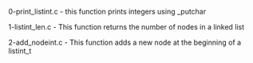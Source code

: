 0-print_listint.c - this function prints integers using _putchar

1-listint_len.c - This function returns the number of nodes in a linked list

2-add_nodeint.c - This function adds a new node at the beginning of a listint_t

